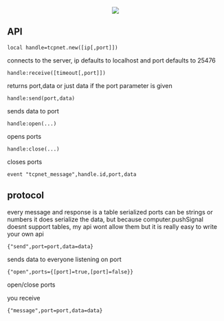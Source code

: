 <p align="center"><img src="http://i.imgur.com/Rj9rH3s.png"></p>

API
------

```
local handle=tcpnet.new([ip[,port]])
```
connects to the server, ip defaults to localhost and port defaults to 25476

```
handle:receive([timeout[,port]])
```
returns port,data
or just data if the port parameter is given

```
handle:send(port,data)
```
sends data to port

```
handle:open(...)
```
opens ports

```
handle:close(...)
```
closes ports

```
event "tcpnet_message",handle.id,port,data
```

protocol
------

every message and response is a table serialized
ports can be strings or numbers
it does serialize the data, but because computer.pushSignal doesnt support tables, my api wont allow them
but it is really easy to write your own api

```
{"send",port=port,data=data}
```
sends data to everyone listening on port

```
{"open",ports={[port]=true,[port]=false}}
```
open/close ports

you receive

```
{"message",port=port,data=data}
```
